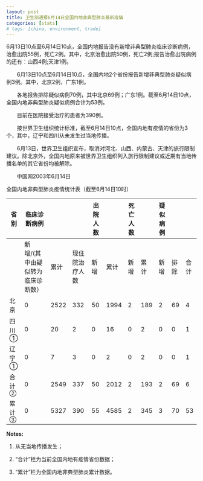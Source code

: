 ```yaml
---
layout: post
title: 卫生部通报6月14日全国内地非典型肺炎最新疫情
categories: [stats]
# tags: [china, environment, trade]
---
```


6月13日10点至6月14日10点，全国内地报告没有新增非典型肺炎临床诊断病例，治愈出院55例，死亡2例。其中，北京治愈出院50例，死亡2例;报告治愈出院病例的还有：山西4例;天津1例。

　　6月13日10点至6月14日10点，全国内地2个省份报告新增非典型肺炎疑似病例3例。其中，北京2例，广东1例。

　　各地报告排除疑似病例70例，其中北京69例；广东1例。截至6月14日10点，全国内地非典型肺炎疑似病例合计为53例。

　　目前在医院接受治疗的患者为390例。

　　按世界卫生组织统计标准，截至6月14日10点，全国内地有疫情的省份为3个，其中，辽宁和四川从未发生过当地传播。

　　6月13日，世界卫生组织宣布，取消对河北、山西、内蒙古、天津的旅行限制建议。除北京外，全国内地原来被世界卫生组织列入旅行限制建议或近期有当地传播名单的其它省份均被解除。

　　中国网2003年6月14日

全国内地非典型肺炎疫情统计表（截至6月14日10时）


| 省 别             | 临床诊断病例            |      |  | 出院人数 |      | 死亡人数 |     | 疑似病例 |    |    |
| --------------- | ----------------- | ---- | ------ | ---- | ---- | ---- | --- | ---- | -- | -- |
|                 | 新增/(其中由疑似转为临床诊断数） | 累计   | 现住院治疗人数     | 新增   | 累计   | 新增   | 累计  | 新增   | 排除 | 合计 |
| 北京              | 0                 | 2522 | 332    | 50   | 1994 | 2    | 189 | 2    | 69 | 4  |
| 四川①             | 0                 | 20   | 2      | 0    | 16   | 0    | 2   | 0    | 0  | 1  |
| 辽宁①             | 0                 | 7    | 3      | 0    | 2    | 0    | 2   | 0    | 0  | 1  |
| 合 计<sup>②</sup> | 0                 | 2549 | 337    | 50   | 2012 | 2    | 193 | 2    | 69 | 6  |
| 累 计<sup>③</sup> | 0                 | 5327 | 390    | 55   | 4585 | 2    | 345 | 3    | 70 | 53 |


**Notes:**
1. 从无当地传播发生；
　
2.  “合计”栏为当前全国内地有疫情省份数据；

3.  “累计”栏为全国内地非典型肺炎累计数据。
